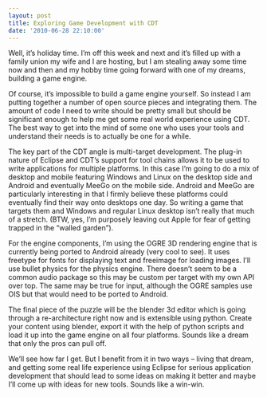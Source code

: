 ```yaml
---
layout: post
title: Exploring Game Development with CDT
date: '2010-06-28 22:10:00'
---
```



Well, it’s holiday time. I’m off this week and next and it’s filled up with a family union my wife and I are hosting, but I am stealing away some time now and then and my hobby time going forward with one of my dreams, building a game engine.

Of course, it’s impossible to build a game engine yourself. So instead I am putting together a number of open source pieces and integrating them. The amount of code I need to write should be pretty small but should be significant enough to help me get some real world experience using CDT. The best way to get into the mind of some one who uses your tools and understand their needs is to actually be one for a while.

The key part of the CDT angle is multi-target development. The plug-in nature of Eclipse and CDT’s support for tool chains allows it to be used to write applications for multiple platforms. In this case I’m going to do a mix of desktop and mobile featuring Windows and Linux on the desktop side and Android and eventually MeeGo on the mobile side. Android and MeeGo are particularly interesting in that I firmly believe these platforms could eventually find their way onto desktops one day. So writing a game that targets them and Windows and regular Linux desktop isn’t really that much of a stretch. (BTW, yes, I’m purposely leaving out Apple for fear of getting trapped in the “walled garden”).

For the engine components, I’m using the OGRE 3D rendering engine that is currently being ported to Android already (very cool to see). It uses freetype for fonts for displaying text and freeimage for loading images. I’ll use bullet physics for the physics engine. There doesn’t seem to be a common audio package so this may be custom per target with my own API over top. The same may be true for input, although the OGRE samples use OIS but that would need to be ported to Android.

The final piece of the puzzle will be the blender 3d editor which is going through a re-architecture right now and is extensible using python. Create your content using blender, export it with the help of python scripts and load it up into the game engine on all four platforms. Sounds like a dream that only the pros can pull off.

We’ll see how far I get. But I benefit from it in two ways – living that dream, and getting some real life experience using Eclipse for serious application development that should lead to some ideas on making it better and maybe I’ll come up with ideas for new tools. Sounds like a win-win.


